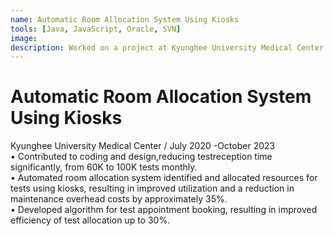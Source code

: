 ```yaml
---
name: Automatic Room Allocation System Using Kiosks
tools: [Java, JavaScript, Oracle, SVN]
image:
description: Worked on a project at Kyunghee University Medical Center from July 2020 to October 2023, enhancing coding and design to significantly reduce monthly test reception time. Implemented an automated room allocation system using kiosks, optimizing resource utilization and reducing maintenance costs by about 35%.
---
```

# Automatic Room Allocation System Using Kiosks
Kyunghee University Medical Center / July 2020 -October 2023 <br>
• Contributed to coding and design,reducing testreception time significantly, from 60K to 100K tests monthly. <br>
• Automated room allocation system identified and allocated resources for tests using kiosks, resulting in improved utilization and a reduction in maintenance overhead costs by approximately 35%. <br>
• Developed algorithm for test appointment booking, resulting in improved efficiency of test allocation up to 30%.<br>